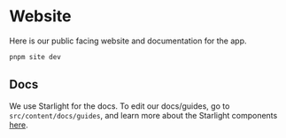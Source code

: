 # Website

Here is our public facing website and documentation for the app.

```bash
pnpm site dev
```

## Docs

We use Starlight for the docs.
To edit our docs/guides, go to `src/content/docs/guides`, and learn more about the Starlight components [here](https://starlight.astro.build/components/using-components/).
